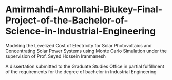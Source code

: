 # Amirmahdi-Amrollahi-Biukey-Final-Project-of-the-Bachelor-of-Science-in-Industrial-Engineering
Modeling the Levelized Cost of Electricity for Solar Photovoltaics and Concentrating Solar Power Systems using Monte Carlo Simulation under the supervision of Prof. Seyed Hossein Iranmanesh

A dissertation submitted to the Graduate Studies Office in partial fulfillment of the requirements for the degree of bachelor in Industrial Engineering

